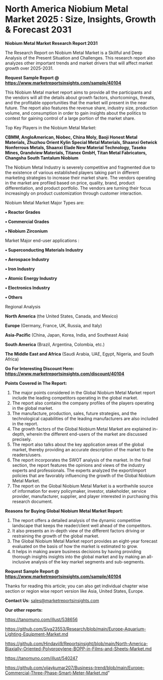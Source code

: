 # North America Niobium Metal Market 2025 : Size, Insights, Growth & Forecast 2031

<strong>Niobium Metal Market Research Report 2031</strong>

The Research Report on Niobium Metal Market is a Skillful and Deep Analysis of the Present Situation and Challenges. This research report also analyzes other important trends and market drivers that will affect market growth over 2025-2031.

<strong>Request Sample Report @ <a href=https://www.marketreportsinsights.com/sample/40104>https://www.marketreportsinsights.com/sample/40104</a></strong>

This Niobium Metal market report aims to provide all the participants and the vendors will all the details about growth factors, shortcomings, threats, and the profitable opportunities that the market will present in the near future. The report also features the revenue share, industry size, production volume, and consumption in order to gain insights about the politics to contest for gaining control of a large portion of the market share.

Top Key Players in the Niobium Metal Market:

<strong>CBMM, AngloAmerican, Niobec, China Moly, Baoji Honest Metal Materials, Zhuzhou Orient Kylin Special Metal Materials, Shaanxi Getwick Nonferrous Metals, Shaanxi Elade New Material Technology, Taseko Mines, Grandview Materials, Titanex GmbH, Titan Metal Fabricators, Changsha South Tantalum Niobium</strong>

The Niobium Metal Industry is severely competitive and fragmented due to the existence of various established players taking part in different marketing strategies to increase their market share. The vendors operating in the market are profiled based on price, quality, brand, product differentiation, and product portfolio. The vendors are turning their focus increasingly on product customization through customer interaction.

Niobium Metal Market Major Types are:

<strong>•  Reactor Grades

•  Commercial Grades

•  Niobium Zirconium</strong>

Market Major end-user applications :

<strong>•  Superconducting Materials Industry

•  Aerospace Industry

•  Iron Industry

•  Atomic Energy Industry

•  Electronics Industry

•  Others</strong>

Regional Analysis

</u><strong><b>North America</b></strong> (the United States, Canada, and Mexico)

<strong><b>Europe </b></strong>(Germany, France, UK, Russia, and Italy)

<strong><b>Asia-Pacific</b></strong> (China, Japan, Korea, India, and Southeast Asia)

<strong><b>South America</b></strong> (Brazil, Argentina, Colombia, etc.)

<strong><b>The Middle East and Africa</b></strong> (Saudi Arabia, UAE, Egypt, Nigeria, and South Africa)

<strong>Go For Interesting Discount Here: <a href=https://www.marketreportsinsights.com/discount/40104>https://www.marketreportsinsights.com/discount/40104</a></strong>

<strong>Points Covered in The Report:</strong>
<ol>
  <li>The major points considered in the Global Niobium Metal Market report include the leading competitors operating in the global market.</li>
  <li>The report also contains the company profiles of the players operating in the global market.</li>
  <li>The manufacture, production, sales, future strategies, and the technological capabilities of the leading manufacturers are also included in the report.</li>
  <li>The growth factors of the Global Niobium Metal Market are explained in-depth, wherein the different end-users of the market are discussed precisely.</li>
  <li>The report also talks about the key application areas of the global market, thereby providing an accurate description of the market to the readers/users.</li>
  <li>The report incorporates the SWOT analysis of the market. In the final section, the report features the opinions and views of the industry experts and professionals. The experts analyzed the export/import policies that are favorably influencing the growth of the Global Niobium Metal Market.</li>
  <li>The report on the Global Niobium Metal Market is a worthwhile source of information for every policymaker, investor, stakeholder, service provider, manufacturer, supplier, and player interested in purchasing this research document.</li>
</ol>
<strong>Reasons for Buying Global Niobium Metal Market Report:</strong>

<ol>
  <li>The report offers a detailed analysis of the dynamic competitive landscape that keeps the reader/client well ahead of the competitors.</li>
  <li>It also presents an in-depth view of the different factors driving or restraining the growth of the global market.</li>
  <li>The Global Niobium Metal Market report provides an eight-year forecast evaluated on the basis of how the market is estimated to grow.</li>
  <li>It helps in making aware business decisions by having providing thorough insights insights into the global market and by making an all-inclusive analysis of the key market segments and sub-segments.</li>
</ol>
<strong>Request Sample Report @ <a href=https://www.marketreportsinsights.com/sample/40104>https://www.marketreportsinsights.com/sample/40104</a></strong>


Thanks for reading this article; you can also get individual chapter wise section or region wise report version like Asia, United States, Europe.

<strong>Contact Us:</strong>
sales@marketreportsinsights.com

<strong>Our other reports:</strong>

<a href=https://tanomuno.com/illust/538656>https://tanomuno.com/illust/538656</a>

<a href=https://github.com/Siya23553/Research/blob/main/Europe-Aquarium-Lighting-Equipment-Market.md>https://github.com/Siya23553/Research/blob/main/Europe-Aquarium-Lighting-Equipment-Market.md</a>

<a href=https://github.com/Hindavii9/Reportsinsight/blob/main/North-America-Biaxially-Oriented-Polypropylene-BOPP-in-Films-and-Sheets-Market.md>https://github.com/Hindavii9/Reportsinsight/blob/main/North-America-Biaxially-Oriented-Polypropylene-BOPP-in-Films-and-Sheets-Market.md</a>

<a href=https://tanomuno.com/illust/540247>https://tanomuno.com/illust/540247</a>

<a href=https://github.com/vijaykumar207/Business-trend/blob/main/Europe-Commercial-Three-Phase-Smart-Meter-Market.md>https://github.com/vijaykumar207/Business-trend/blob/main/Europe-Commercial-Three-Phase-Smart-Meter-Market.md</a>"
